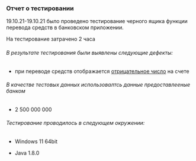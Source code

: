 ### Отчет о тестировании ###

19.10.21-19.10.21 было проведено тестирование черного ящика функции перевода средств в банковском приложении.

На тестирование затрачено 2 часа

###### В результате тестирования были выявлены следующие дефекты: ######

* при переводе средств отображается [отрицательное число](https://github.com/Alex4369/programming-training/issues/1) на счете


###### В качестве тестовых данных использовалтсь данные предоставлееные банком ######

* 2 500 000 000

###### Тестирование проводилось в следующем окружении: ######

* Windows 11 64bit

* Java 1.8.0
